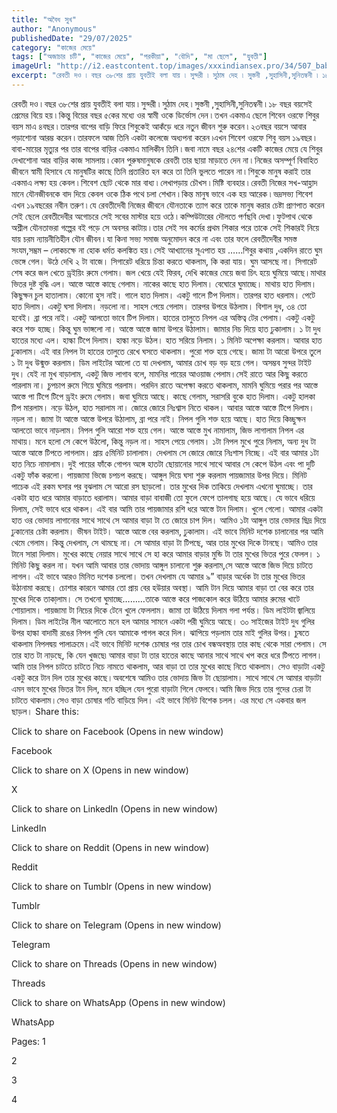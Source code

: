 ```yaml
---
title: "অবৈধ সুখ"
author: "Anonymous"
publishedDate: "29/07/2025"
category: "কাজের মেয়ে"
tags: ["অজাচার চটি", "কাজের মেয়ে", "পরকীয়া", "বৌদি", "মা ছেলে", "যুবতী"]
imageUrl: "http://i2.eastcontent.top/images/xxxindiansex.pro/34/507_babe_gets_ass.jpg"
excerpt: "রেবতী দও ৷ বছর ৩৮শের প্রায় যুবতীই বলা যায় ৷ সুন্দরী ৷ সুঠাম দেহ ৷ সুস্তনী ,সুহাসিনী,সুনিতম্বনী ৷ ১৮ বছর বয়সেই প্রেমের বিয়ে হয় ৷ কিন্তু বিয়ের বছর ৫কের মধ্যে ওর স্বামী ওকে ডির্ভোস দেন ৷ তখন একমাএ..."
---
```


রেবতী দও ৷ বছর ৩৮শের প্রায় যুবতীই বলা যায় ৷ সুন্দরী ৷ সুঠাম দেহ ৷ সুস্তনী ,সুহাসিনী,সুনিতম্বনী ৷ ১৮ বছর বয়সেই প্রেমের বিয়ে হয় ৷ কিন্তু বিয়ের বছর ৫কের মধ্যে ওর স্বামী ওকে ডির্ভোস দেন ৷ তখন একমাএ ছেলে শিবেন ওরফে শিবুর বয়স মাএ ৪বছর ৷ তারপর বাপের বাড়ি ফিরে শিবুকেই আকঁড়ে ধরে নতুন জীবন শুরু করেন ৷
২৩বছর বয়সে আবার পড়াশোনা আরম্ভ করেন ৷ তারফলে আজ তিনি একটা কলেজে অধ্যপনা করেন ৷এখন শিবেশ ওরফে শিবু বয়স ১৯বছর ৷ বাবা-মায়ের মৃত্যুর পর তার বাপের বাড়ির একমাএ মালিকীন তিনি ৷ জবা নামে বছর ২৪শের একটি কাজের মেয়ে যে শিবুর দেখাশোনা আর বাড়ির কাজ সামলায় ৷ কোন পুরুষমানুষকে রেবতী তার ছায়া মাড়াতে দেন না ৷ নিজের অসম্পূর্ণ বিবাহিত জীবনে স্বামী হিসাবে যে মানুষটির কাছে তিনি প্রতারিত হন করে তা তিনি ভুলতে পারেন না ৷ শিবুকে মানুষ করাই তার একমাএ লক্ষ্য হয় কেবল ৷ শিবেশ ছোট থেকে মার বাধ্য ৷ লেখাপড়ায় চৌখস ৷ মিষ্টি ব্যবহার ৷ রেবতী নিজের সখ-আহ্লাদ মানে 
যৌনজীবনকে
 বাদ দিয়ে কেবল ওকে ঠিক পথে চলা শেখান ৷ কিন্ত মানুষ ভাবে এক হয় আরেক ৷ ভদ্রসভ্য শিবেশ এখন ১৯বছরের নবীন তরুণ ৷ যে রেবতীদেবী নিজের জীবনে যৌনতাকে ত্যাগ করে তাকে মানুষ করার চেষ্টা প্রাণপাত করেন সেই ছেলে রেবতীদেবীর অগোচরে সেই সবের মাস্টার হয়ে ওঠে ৷ কম্পিউটারের দৌলতে পর্ণছবি দেখা ৷ ফুটপাথ থেকে অশ্লীল যৌনতাভরা গল্পের বই পড়ে সে অবসর কাটায় ৷ তার সেই সব কর্মের প্রথম শিকার পরে তাকে সেই শিকারই নিয়ে যায় চরম ন্যায়নীতিহীন যৌন জীবন ৷ যা কিনা সভ্য সমাজ অনুমোদন করে না এবং তার ফলে রেবতীদেবীর সমস্ত সংযম,সম্ভ্রম – লোকচক্ষে না হোক ধর্মত কলঙ্কিত হয় ৷ সেই আখ্যানের সূএপাত হয় ……শিবুর কথায় ,একদিন রাতে ঘুম ভেঙ্গে গেল। উঠে দেখি ২ টা বাজে। সিগারেট ধরিয়ে চিন্তা করতে থাকলাম, কি করা যায়। ঘুম আসছে না। সিগারেট শেষ করে জল খেতে ড্রইয়িং রুমে গেলাম। জল খেয়ে যেই ফিরব, দেখি কাজের মেয়ে জবা চিৎ হয়ে ঘুমিয়ে আছে।মাথার ভিতর দুষ্ট বুদ্ধি এল। আস্তে আস্তে কাছে গেলাম। নাকের কাছে হাত দিলাম। বেঘোরে ঘুমাচ্ছে। মাথায় হাত দিলাম। কিছুক্ষন চুল হাতালাম। কোনো হুস নাই। গালে হাত দিলাম। একটু গালে টিপ দিলাম। তারপর হাত ধরলাম। পেটে হাত দিলাম। একটু ঘসা দিলাম। নড়লো না। সাহস পেয়ে গেলাম। তারপর উপরে উঠলাম। বিশাল দুধ, ৩৪ তো হবেই। ব্রা পরে নাই। একটু আলতো ভাবে টিপ দিলাম। হাতের তালুতে নিপল এর অস্তিত্ব টের পেলাম। একটু একটু করে শক্ত হচ্ছে। কিন্তু ঘুম ভাঙ্গলো না। আস্তে আস্তে জামা উপরে উঠালাম। জামার নিচ দিয়ে হাত ঢুকালাম। ১ টা দুধ হাতের মধ্যে এল। হাল্কা টিপে দিলাম। হাল্কা নড়ে উঠল। হাত সরিয়ে নিলাম। ১ মিনিট অপেক্ষা করলাম। আবার হাত ঢুকালাম। এই বার নিপল টা হাতের তালুতে রেখে ঘসতে থাকলাম। পুরো শক্ত হয়ে গেছে। জামা টা আরো উপরে তুলে ১ টা দুধ উন্মুক্ত করলাম। ডিম লাইটের আলো তে যা দেখলাম, আমার চোখ বড় বড় হয়ে গেল। অসম্ভব সুন্দর টাইট দুধ। যেই না মুখ বাড়ালাম, একটু জিভ লাগাব বলে, মামনির পায়ের আওয়াজ পেলাম।সেই রাতে আর কিছু করতে পারলাম না। চুপচাপ রুমে গিয়ে ঘুমিয়ে পরলাম। পরদিন রাতে অপেক্ষা করতে থাকলাম, মামনি ঘুমিয়ে পরার পর আস্তে আস্তে পা টিপে টিপে ড্রইং রুমে গেলাম। জবা ঘুমিয়ে আছে। কাছে গেলাম, সরাসরি বুকে হাত দিলাম। একটু হালকা টিপ মারলাম। নড়ে উঠল, হাত সরালাম না। জোরে জোরে নিঃশ্বাস নিতে থাকল। আবার আস্তে আস্তে টিপে দিলাম। নড়ল না। জামা টা আস্তে আস্তে উপরে উঠালাম, ব্রা পরে নাই। নিপল গুলি শক্ত হয়ে আছে। হাত দিয়ে কিচ্ছুক্ষন আলতো ভাবে নাড়লাম। নিপল গুলি আরো শক্ত হয়ে গেল। আস্তে আস্তে মুখ নামালাম, জিভ লাগালাম নিপল এর মাথায়। মনে হলো সে কেপে উঠলো, কিন্তু নড়ল না। সাহস পেয়ে গেলাম। ১টা নিপল মুখে পুরে নিলাম, অন্য দুধ টা আস্তে আস্তে টিপতে লাগলাম। প্রায় ৫মিনিট চালালাম। দেখলাম সে জোরে জোরে নিঃশাস নিচ্ছে। এই বার আমার ১টা হাত নিচে নামালাম। দুই পায়ের ফাঁকে গোপন অঙ্গে হাতটা ছোয়ানোর সাথে সাথে আবার সে কেপে উঠল এবং পা দুটি একটু ফাঁক করলো। পায়জামা ভিজে চপচপ করছে।
আঙ্গুল দিয়ে ঘসা শুরু করলাম পায়জামার উপর দিয়ে। মিনিট পাচেক এই রকম ঘসার পর বুঝলাম সে আরো রস ছাড়লো। তার মুখের দিক তাকিয়ে দেখলাম এখনো ঘুমাচ্ছে। তার একটা হাত ধরে আমার বাড়াতে ধরালাম। আমার বাড়া বাবাজী তো ফুলে ফেপে তালগাছ হয়ে আছে। যে ভাবে ধরিয়ে দিলাম, সেই ভাবে ধরে থাকল। এই বার আমি তার পায়জামার রশি ধরে আস্তে টান দিলাম। খুলে গেলো। আমার একটা হাত ওর ভোদায় লাগানোর সাথে সাথে সে আমার বাড়া টা তে জোরে চাপ দিল। আমিও ১টা আঙ্গুল তার ভোদার ছিদ্র দিয়ে ঢুকানোর চেষ্টা করলাম। ভীষন টাইট। আস্তে আস্তে বের করলাম, ঢুকালাম। এই ভাবে মিনিট দশেক চালানোর পর আমি থেমে গেলাম। কিন্তু দেখলাম, সে থামছে না। সে আমার বাড়া টা টিপছে, আর তার মুখের দিকে টানছে। আমিও তার টানে সারা দিলাম। মুখের কাছে নেয়ার সাথে সাথে সে হা করে আমার বাড়ার মুন্ডি টা তার মুখের ভিতর পুরে ফেলল। ১ মিনিট কিছু করল না। যখন আমি আবার তার ভোদায় আঙ্গুল চালানো শুরু করলাম,সে আস্তে আস্তে জিভ দিয়ে চাটতে লাগল। এই ভাবে আরও মিনিত দশেক চললো। তখন দেখলাম যে আমার ৯” বাড়ার অর্ধেক টা তার মুখের ভিতর উঠানামা করছে। চোশার কারনে আমার তো প্রায় বের হউয়ার অবস্থা। আমি টান দিয়ে আমার বাড়া তা বের করে তার মুখের দিকে তাকা্লাম। সে তখনো ঘুমাচ্ছে………তাকে আস্তে করে পাজকোল করে উঠিয়ে আমার রুমের খাটে শোয়ালাম। পায়জামা টা নিচের দিকে টেনে খুলে ফেললাম। জামা তা উঠিয়ে দিলাম গলা পর্যন্ত। ডিম লাইটটা জ্বালিয়ে দিলাম। ডিম লাইটের নীল আলোতে মনে হল আমার সামনে একটা পরী ঘুমিয়ে আছে। ৩০ সাইজের টাইট দুধ গুলির উপর হাল্কা বাদামী রঙের নিপল গুলি যেন আমাকে পাগল করে দিল। ঝাপিয়ে পড়লাম তার মাই গুলির উপর। চুষতে থাকলাম নিপলদ্বয় পালাক্রমে।এই ভাবে মিনিট দশেক চোষার পর তার চোখ বন্ধঅবস্থায় তার কাছ থেকে সারা পেলাম। সে তার হাত টা নাড়ছে, কি যেন খুজছে৷ আমার বাড়া টা তার হাতের কাছে আনার সাথে সাথে খপ করে ধরে টিপতে লাগল। আমি তার নিপল চাটতে চাটতে নিচে নামতে থাকলাম, আর বাড়া তা তার মুখের কাছে নিতে থাকলাম। সেও বাড়াটা একটু একটু করে টান দিল তার মুখের কাছে।অবশেষে আমিও তার ভোদায় জিভ টা ছোয়ালাম। সাথে সাথে সে আমার বাড়াটা এমন ভাবে মুখের ভিতর টান দিল, মনে হচ্ছিল যেন পুরো বাড়াটা গিলে ফেলবে।আমি জিভ দিয়ে তার গুদের চেরা টা চাটতে থাকলাম।সেও বাড়া চোষার গতি বাড়িয়ে দিল। এই ভাবে মিনিট বিশেক চলল। এর মধ্যে সে একবার জল ছাড়ল।
Share this:


Click to share on Facebook (Opens in new window)


Facebook




Click to share on X (Opens in new window)


X




Click to share on LinkedIn (Opens in new window)


LinkedIn




Click to share on Reddit (Opens in new window)


Reddit




Click to share on Tumblr (Opens in new window)


Tumblr




Click to share on Telegram (Opens in new window)


Telegram




Click to share on Threads (Opens in new window)


Threads




Click to share on WhatsApp (Opens in new window)


WhatsApp


Pages: 
1
 
2
 
3
 
4

